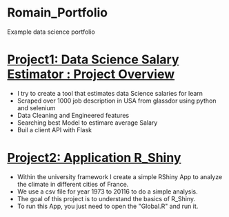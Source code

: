 # Romain_Portfolio
Example data science portfolio


# [Project1: Data Science Salary Estimator : Project Overview](https://github.com/RomainLeclair/ds_salary_project)
* I try to create a tool that estimates data Science salaries for learn
* Scraped over 1000 job description in USA from glassdor using python and selenium
* Data Cleaning and Engineered features
* Searching best Model to estimare average Salary
* Buil a client API with Flask



# [Project2: Application R_Shiny](https://github.com/RomainLeclair/MyAPP_Rshiny)
* Within the university framework I create a simple RShiny App to analyze the climate in different cities of France.
* We use a csv file for year 1973 to 20116 to do a simple analysis.
* The goal of this project is to understand the basics of R_Shiny.
* To run this App, you just need to open the "Global.R" and run it.
